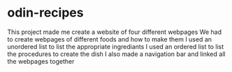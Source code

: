 # odin-recipes
This project made me create a website of four different webpages
We had to create webpages of different foods and how to make them
I used an unordered list to list the appropriate ingrediants
I used an ordered list to list the procedures to create the dish
I also made a navigation bar and linked all the webpages together